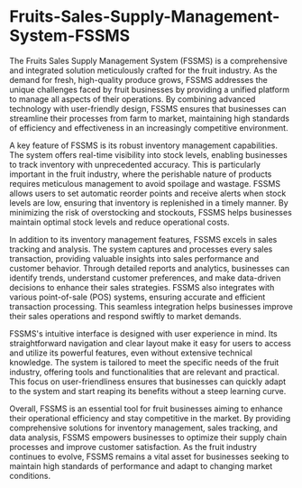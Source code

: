 # Fruits-Sales-Supply-Management-System-FSSMS

The Fruits Sales Supply Management System (FSSMS) is a comprehensive and integrated solution meticulously crafted for the fruit industry. As the demand for fresh, high-quality produce grows, FSSMS addresses the unique challenges faced by fruit businesses by providing a unified platform to manage all aspects of their operations. By combining advanced technology with user-friendly design, FSSMS ensures that businesses can streamline their processes from farm to market, maintaining high standards of efficiency and effectiveness in an increasingly competitive environment.

A key feature of FSSMS is its robust inventory management capabilities. The system offers real-time visibility into stock levels, enabling businesses to track inventory with unprecedented accuracy. This is particularly important in the fruit industry, where the perishable nature of products requires meticulous management to avoid spoilage and wastage. FSSMS allows users to set automatic reorder points and receive alerts when stock levels are low, ensuring that inventory is replenished in a timely manner. By minimizing the risk of overstocking and stockouts, FSSMS helps businesses maintain optimal stock levels and reduce operational costs.

In addition to its inventory management features, FSSMS excels in sales tracking and analysis. The system captures and processes every sales transaction, providing valuable insights into sales performance and customer behavior. Through detailed reports and analytics, businesses can identify trends, understand customer preferences, and make data-driven decisions to enhance their sales strategies. FSSMS also integrates with various point-of-sale (POS) systems, ensuring accurate and efficient transaction processing. This seamless integration helps businesses improve their sales operations and respond swiftly to market demands.

FSSMS's intuitive interface is designed with user experience in mind. Its straightforward navigation and clear layout make it easy for users to access and utilize its powerful features, even without extensive technical knowledge. The system is tailored to meet the specific needs of the fruit industry, offering tools and functionalities that are relevant and practical. This focus on user-friendliness ensures that businesses can quickly adapt to the system and start reaping its benefits without a steep learning curve.

Overall, FSSMS is an essential tool for fruit businesses aiming to enhance their operational efficiency and stay competitive in the market. By providing comprehensive solutions for inventory management, sales tracking, and data analysis, FSSMS empowers businesses to optimize their supply chain processes and improve customer satisfaction. As the fruit industry continues to evolve, FSSMS remains a vital asset for businesses seeking to maintain high standards of performance and adapt to changing market conditions.
